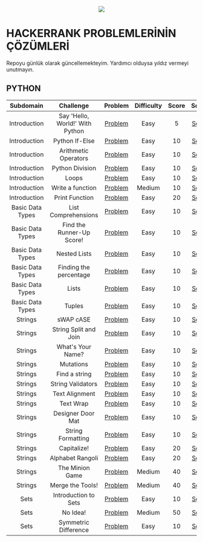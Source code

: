 <p align="center"><a href="https://www.hackerrank.com/gumusisikberkcan?hr_r=1"><img src="https://i0.wp.com/gradsingames.com/wp-content/uploads/2016/05/856771_668224053197841_1943699009_o.png" ></a></p>

# HACKERRANK PROBLEMLERİNİN ÇÖZÜMLERİ
  Repoyu günlük olarak güncellemekteyim. Yardımcı olduysa yıldız vermeyi unutmayın.

## PYTHON

|       Subdomain       |                 Challenge                 |                                             Problem                                              | Difficulty | Score |                                             Solution                                              |
| :-------------------: | :---------------------------------------: | :----------------------------------------------------------------------------------------------: | :--------: | :---: | :-----------------------------------------------------------------------------------------------: |
|     Introduction      |      Say 'Hello, World!' With Python      |             [Problem](https://www.hackerrank.com/challenges/py-hello-world/problem)              |    Easy    |   5   |   [Solution](https://github.com/berkcangumusisik/HackerrankPractice/blob/main/Python/01.%20Introduction/001.%20Say%20Hello%2C%20World!%20With%20Python.py)   |
|     Introduction      |              Python If-Else               |               [Problem](https://www.hackerrank.com/challenges/py-if-else/problem)                |    Easy    |  10   |              [Solution](https://github.com/berkcangumusisik/HackerrankPractice/blob/main/Python/01.%20Introduction/002.%20Python%20If-Else.py)               |
|     Introduction      |           Arithmetic Operators            |       [Problem](https://www.hackerrank.com/challenges/python-arithmetic-operators/problem)       |    Easy    |  10   |           [Solution](https://github.com/berkcangumusisik/HackerrankPractice/blob/main/Python/01.%20Introduction/003.%20Arithmetic%20Operators.py)            |
|     Introduction      |              Python Division              |             [Problem](https://www.hackerrank.com/challenges/python-division/problem)             |    Easy    |  10   |            [Solution](https://github.com/berkcangumusisik/HackerrankPractice/blob/main/Python/01.%20Introduction/004.%20Python%20Division.py)            |
|     Introduction      |                   Loops                   |              [Problem](https://www.hackerrank.com/challenges/python-loops/problem)               |    Easy    |  10   |        [Solution](https://github.com/berkcangumusisik/HackerrankPractice/blob/main/Python/01.%20Introduction/005.%20Loops.py)                    |
|     Introduction      |             Write a function              |            [Problem](https://www.hackerrank.com/challenges/write-a-function/problem)             |   Medium   |  10   |            [Solution](https://github.com/berkcangumusisik/HackerrankPractice/blob/main/Python/01.%20Introduction/006.%20Write%20a%20function.py)             |
|     Introduction      |              Print Function               |              [Problem](https://www.hackerrank.com/challenges/python-print/problem)               |    Easy    |  20   |              [Solution](https://github.com/berkcangumusisik/HackerrankPractice/blob/main/Python/01.%20Introduction/007.%20Print%20Function.py)  
|  Basic Data Types    |            List Comprehensions            |           [Problem](https://www.hackerrank.com/challenges/list-comprehensions/problem)           |    Easy    |  10   |        [Solution](https://github.com/berkcangumusisik/HackerrankPractice/blob/main/Python/02.%20Basic%20Data%20Types/001.%20List%20Comprehensions.py)        |
|   Basic Data Types    |         Find the Runner-Up Score!         |  [Problem](https://www.hackerrank.com/challenges/find-second-maximum-number-in-a-list/problem)   |    Easy    |  10   |   [Solution](https://github.com/berkcangumusisik/HackerrankPractice/blob/main/Python/02.%20Basic%20Data%20Types/002.%20Find%20the%20Runner-Up%20Score!.py)   
|   Basic Data Types    |               Nested Lists                |               [Problem](https://www.hackerrank.com/challenges/nested-list/problem)               |    Easy    |  10   |           [Solution](https://github.com/berkcangumusisik/HackerrankPractice/blob/main/Python/02.%20Basic%20Data%20Types/003.%20Nested%20List.py)            |
|   Basic Data Types    |          Finding the percentage           |         [Problem](https://www.hackerrank.com/challenges/finding-the-percentage/problem)          |    Easy    |  10   |     [Solution](https://github.com/berkcangumusisik/HackerrankPractice/blob/main/Python/02.%20Basic%20Data%20Types/004.%20Finding%20the%20percentage.py)      |
|   Basic Data Types    |                   Lists                   |              [Problem](https://www.hackerrank.com/challenges/python-lists/problem)               |    Easy    |  10   |                [Solution](https://github.com/berkcangumusisik/HackerrankPractice/blob/main/Python/02.%20Basic%20Data%20Types/005.%20Lists.py)                |
|   Basic Data Types    |                  Tuples                   |              [Problem](https://www.hackerrank.com/challenges/python-tuples/problem)              |    Easy    |  10   |               [Solution](https://github.com/berkcangumusisik/HackerrankPractice/blob/main/Python/02.%20Basic%20Data%20Types/006.%20Tuples.py)                |
|        Strings        |                 sWAP cASE                 |                [Problem](https://www.hackerrank.com/challenges/swap-case/problem)                |    Easy    |  10   |                   [Solution](https://github.com/berkcangumusisik/HackerrankPractice/blob/main/Python/03.Strings/001.%20sWAP%20cASE.py)                    |
|        Strings        |           String Split and Join           |      [Problem](https://www.hackerrank.com/challenges/python-string-split-and-join/problem)       |    Easy    |  10   |           [Solution](https://github.com/berkcangumusisik/HackerrankPractice/blob/main/Python/03.Strings/002.%20String%20Split%20and%20Join.py)            |
|        Strings        |             What's Your Name?             |             [Problem](https://www.hackerrank.com/challenges/whats-your-name/problem)             |    Easy    |  10   |               [Solution](https://github.com/berkcangumusisik/HackerrankPractice/blob/main/Python/03.Strings/003.%20What's%20Your%20Name.py)               |
|        Strings        |                 Mutations                 |            [Problem](https://www.hackerrank.com/challenges/python-mutations/problem)             |    Easy    |  10   |                    [Solution](https://github.com/berkcangumusisik/HackerrankPractice/blob/main/Python/03.Strings/004.%20Mutations.py)                     |
|        Strings        |               Find a string               |              [Problem](https://www.hackerrank.com/challenges/find-a-string/problem)              |    Easy    |  10   |                [Solution](https://github.com/berkcangumusisik/HackerrankPractice/blob/main/Python/03.Strings/005.%20Find%20a%20string.py)                 |
|        Strings        |             String Validators             |            [Problem](https://www.hackerrank.com/challenges/string-validators/problem)            |    Easy    |  10   |               [Solution](https://github.com/berkcangumusisik/HackerrankPractice/blob/main/Python/03.Strings/006.%20String%20Validators.py)                |
|        Strings        |              Text Alignment               |             [Problem](https://www.hackerrank.com/challenges/text-alignment/problem)              |    Easy    |  10   |                 [Solution](https://github.com/berkcangumusisik/HackerrankPractice/blob/main/Python/03.Strings/007.%20Text%20Alignment.py)                 |
|        Strings        |                 Text Wrap                 |                [Problem](https://www.hackerrank.com/challenges/text-wrap/problem)                |    Easy    |  10   |                   [Solution](https://github.com/berkcangumusisik/HackerrankPractice/blob/main/Python/03.Strings/008.%20Text%20Wrap.py)                    |
|        Strings        |             Designer Door Mat             |            [Problem](https://www.hackerrank.com/challenges/designer-door-mat/problem)            |    Easy    |  10   |              [Solution](https://github.com/berkcangumusisik/HackerrankPractice/blob/main/Python/03.Strings/009.%20Designer%20Door%20Mat.py)               |
|        Strings        |             String Formatting             |        [Problem](https://www.hackerrank.com/challenges/python-string-formatting/problem)         |    Easy    |  10   |               [Solution](https://github.com/berkcangumusisik/HackerrankPractice/blob/main/Python/03.Strings/010.%20String%20Formatting.py)              |
|        Strings        |                Capitalize!                |               [Problem](https://www.hackerrank.com/challenges/capitalize/problem)                |    Easy    |  20   |                   [Solution](https://github.com/berkcangumusisik/HackerrankPractice/blob/main/Python/03.Strings/011.%20Capitalize!.py)                    |
|        Strings        |             Alphabet Rangoli              |            [Problem](https://www.hackerrank.com/challenges/alphabet-rangoli/problem)             |    Easy    |  20   |                [Solution](https://github.com/berkcangumusisik/HackerrankPractice/blob/main/Python/03.Strings/012.%20Alphabet%20Rangoli.py)                |
|        Strings        |              The Minion Game              |             [Problem](https://www.hackerrank.com/challenges/the-minion-game/problem)             |   Medium   |  40   |               [Solution](https://github.com/berkcangumusisik/HackerrankPractice/blob/main/Python/03.Strings/013.%20The%20Minion%20Game.py)                |
|        Strings        |             Merge the Tools!              |             [Problem](https://www.hackerrank.com/challenges/merge-the-tools/problem)             |   Medium   |  40   |               [Solution](https://github.com/berkcangumusisik/HackerrankPractice/blob/main/Python/03.Strings/014.%20Merge%20The%20Tools!.py)               |
|         Sets          |           Introduction to Sets            |         [Problem](https://www.hackerrank.com/challenges/py-introduction-to-sets/problem)         |    Easy    |  10   |              [Solution](https://github.com/berkcangumusisik/HackerrankPractice/blob/main/Python/04.Sets/01%20-%20Introduction%20to%20Sets.py)               |
|         Sets          |                 No Idea!                  |                 [Problem](https://www.hackerrank.com/challenges/no-idea/problem)                 |   Medium   |  50   |                     [Solution](https://github.com/berkcangumusisik/HackerrankPractice/blob/main/Python/04.Sets/02%20-%20No%20Idea!.py)                      |
|         Sets          |           Symmetric Difference            |          [Problem](https://www.hackerrank.com/challenges/symmetric-difference/problem)           |    Easy    |  10   |               [Solution](https://github.com/berkcangumusisik/HackerrankPractice/blob/main/Python/04.Sets/03%20-%20Symmetric%20Difference.py)                |
